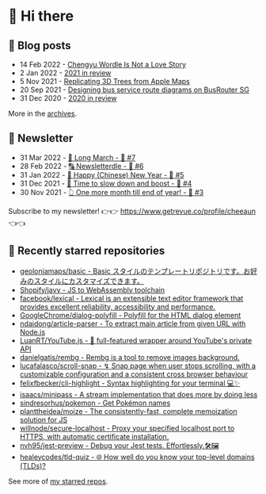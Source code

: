 # 👋 Hi there

## 📝 Blog posts

<!-- feed start -->
- 14 Feb 2022 - [Chengyu Wordle Is Not a Love Story](https://cheeaun.com/blog/2022/02/chengyu-wordle-is-not-a-love-story/)
- 2 Jan 2022 - [2021 in review](https://cheeaun.com/blog/2022/01/2021-in-review/)
- 5 Nov 2021 - [Replicating 3D Trees from Apple Maps](https://cheeaun.com/blog/2021/11/replicating-3d-trees-apple-maps/)
- 20 Sep 2021 - [Designing bus service route diagrams on BusRouter SG](https://cheeaun.com/blog/2021/09/bus-service-route-diagrams-busrouter-sg/)
- 31 Dec 2020 - [2020 in review](https://cheeaun.com/blog/2020/12/2020-in-review/)
<!-- feed end -->

More in the [archives](https://cheeaun.com/blog/archives/).

## 📰 Newsletter

<!-- newsletter start -->
- 31 Mar 2022 - [🚶 Long March - 🥫 #7](https://www.getrevue.co/profile/cheeaun/issues/long-march-7-1061697)
- 28 Feb 2022 - [🔠 Newsletterdle - 🥫 #6](https://www.getrevue.co/profile/cheeaun/issues/newsletterdle-6-1014288)
- 31 Jan 2022 - [🧧 Happy (Chinese) New Year - 🥫 #5](https://www.getrevue.co/profile/cheeaun/issues/happy-chinese-new-year-5-963222)
- 31 Dec 2021 - [🥃 Time to slow down and boost - 🥫 #4](https://www.getrevue.co/profile/cheeaun/issues/time-to-slow-down-and-boost-4-906334)
- 30 Nov 2021 - [👆 One more month till end of year! - 🥫 #3](https://www.getrevue.co/profile/cheeaun/issues/one-more-month-till-end-of-year-3-835833)
<!-- newsletter end -->

Subscribe to my newsletter! 👉👉 https://www.getrevue.co/profile/cheeaun 👈👈

## 🌟 Recently starred repositories

<!-- starred repos start -->
- [geoloniamaps/basic - Basic スタイルのテンプレートリポジトリです。お好みのスタイルにカスタマイズできます。](https://github.com/geoloniamaps/basic)
- [Shopify/javy - JS to WebAssembly toolchain](https://github.com/Shopify/javy)
- [facebook/lexical - Lexical is an extensible text editor framework that provides excellent reliability, accessibility and performance.](https://github.com/facebook/lexical)
- [GoogleChrome/dialog-polyfill - Polyfill for the HTML dialog element](https://github.com/GoogleChrome/dialog-polyfill)
- [ndaidong/article-parser - To extract main article from given URL with Node.js](https://github.com/ndaidong/article-parser)
- [LuanRT/YouTube.js - 🎥 full-featured wrapper around YouTube's private API](https://github.com/LuanRT/YouTube.js)
- [danielgatis/rembg - Rembg is a tool to remove images background.](https://github.com/danielgatis/rembg)
- [lucafalasco/scroll-snap - ↯ Snap page when user stops scrolling, with a customizable configuration and a consistent cross browser behaviour](https://github.com/lucafalasco/scroll-snap)
- [felixfbecker/cli-highlight - Syntax highlighting for your terminal 💻✨](https://github.com/felixfbecker/cli-highlight)
- [isaacs/minipass - A stream implementation that does more by doing less](https://github.com/isaacs/minipass)
- [sindresorhus/pokemon - Get Pokémon names](https://github.com/sindresorhus/pokemon)
- [planttheidea/moize - The consistently-fast, complete memoization solution for JS](https://github.com/planttheidea/moize)
- [willnode/secure-localhost - Proxy your specified localhost port to HTTPS, with automatic certificate installation.](https://github.com/willnode/secure-localhost)
- [nvh95/jest-preview - Debug your Jest tests. Effortlessly.🛠🖼 ](https://github.com/nvh95/jest-preview)
- [healeycodes/tld-quiz - 🌐 How well do you know your top-level domains (TLDs)?](https://github.com/healeycodes/tld-quiz)
<!-- starred repos end -->

See more of [my starred repos](https://github.com/stars/cheeaun/).